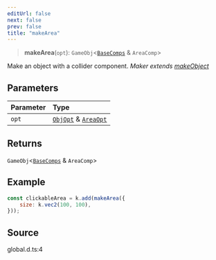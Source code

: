 ```yaml
---
editUrl: false
next: false
prev: false
title: "makeArea"
---
```


> **makeArea**(`opt`): `GameObj`\<[`BaseComps`](../type-aliases/BaseComps.md) & `AreaComp`\>

Make an object with a collider component.
*Maker extends [makeObject](../../../../../api/functions/makeobject)*

## Parameters

| Parameter | Type |
| :------ | :------ |
| `opt` | [`ObjOpt`](../type-aliases/ObjOpt.md) & [`AreaOpt`](../type-aliases/AreaOpt.md) |

## Returns

`GameObj`\<[`BaseComps`](../type-aliases/BaseComps.md) & `AreaComp`\>

## Example

```js
const clickableArea = k.add(makeArea({
    size: k.vec2(100, 100),
}));
```

## Source

global.d.ts:4
